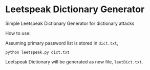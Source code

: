 # Leetspeak Dictionary Generator

Simple Leetspeak Dictionary Generator for dictionary attacks

How to use: 

Assuming primary password list is stored in `dict.txt`,

```
python leetspeak.py dict.txt
```

Leetspeak Dictionary will be generated as new file, `leetDict.txt`.


